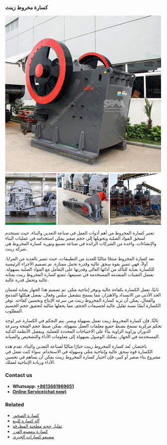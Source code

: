 <h3>كسارة مخروط زينث</h3><img src='1701853259.jpg' alt=''><p>تعتبر كسارة المخروط من أهم أدوات العمل في صناعة التعدين والبناء، حيث تستخدم لسحق المواد الصلبة وتحويلها إلى حجم صغير يمكن استخدامه في عمليات البناء والإنشاءات. واحدة من الشركات الرائدة في صناعة تصنيع وتوريد كسارة المخروط هي شركة زينث.</p><p>تعد كسارة المخروط منتجًا مثاليًا للعديد من التطبيقات، حيث تتميز بالعديد من المزايا. أولاً، فهي تتميز بقوة سحق عالية وقدرة تحمل ممتازة. تم تصميم الأجزاء الرئيسية للكسارة بعناية للتأكد من أدائها العالي وقدرتها على التعامل مع المواد الصلبة بسهولة. بفضل التقنيات المتقدمة المستخدمة في تصنيعها، تتمتع كسارة المخروط زينث بمتانة عالية وتحمل قدرة عالية.</p><p>ثانيًا، تعمل الكسارة بكفاءة عالية وتوفر إنتاجية مثلى. تم تصميم هذا الجهاز بعناية لضمان الحد الأدنى من الانسداد والاهتزاز، مما يسمح بتشغيل سلس وفعال. بفضل هيكلها المدمج والفعال، يمكن أن تزيد كسارة المخروط زينث من سرعة الإنتاج وتحسين كفاءته. توفر الكسارة أيضًا نسبة تقليل عالية لجسيمات الحجم، مما يجعلها مثالية لتحقيق حجم الجسيم المطلوب.</p><p>ثالثًا، فإن كسارة المخروط زينث تعمل بسهولة ويسر. يتم التحكم في الكسارة عبر لوحة تحكم مركزية تسمح بضبط جميع معلمات العمل بسهولة. يمكن ضبط حجم الفتحة وسرعة الدوران وزاوية الزاوية بناءً على الاحتياجات المحددة للعملية. وبفضل الأنظمة الذكية المستخدمة في الجهاز، يمكنك الوصول بسهولة إلى معلومات الأداء والتشخيص والصيانة.</p><p>باختصار، تُعد كسارة المخروط زينث خيارًا مثاليًا لصناعة التعدين والبناء. تقدم هذه الكسارة قوة سحق عالية وإنتاجية مثلى وسهولة في الاستخدام. سواء كنت تعمل في مشروع بناء صغير أو كبير، فإن اختيار كسارة المخروط زينث يمكن أن يساهم في تحسين الأداء وزيادة الإنتاجية لعملك.</p><h3>Contact us</h3><ul><li><strong>Whatsapp:&nbsp;<a href="https://wa.me/8613661969651">+8613661969651</a></strong></li><li><a href="https://swt.shibang-china.com/?git&amp;zhl&amp;كسارة مخروط زينث"><strong>Online Service(chat now)</strong></a></li></ul><h3>Related</h3><ul><li><a href='كسارة الصخور.md'>كسارة الصخور</a></li><li><a href='آلة كسارة للبيع.md'>آلة كسارة للبيع</a></li><li><a href='تقليل حجم مطحنة المطرقة.md'>تقليل حجم مطحنة المطرقة</a></li><li><a href='كسارة ومصنع الفرز.md'>كسارة ومصنع الفرز</a></li><li><a href='مصنعو كسارات الجيري.md'>مصنعو كسارات الجيري</a></li></ul>